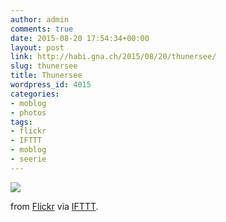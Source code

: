 ```yaml
---
author: admin
comments: true
date: 2015-08-20 17:54:34+00:00
layout: post
link: http://habi.gna.ch/2015/08/20/thunersee/
slug: thunersee
title: Thunersee
wordpress_id: 4015
categories:
- moblog
- photos
tags:
- flickr
- IFTTT
- moblog
- seerie
---
```


![](http://ift.tt/1LlyYtZ)  

  

from [Flickr](http://flic.kr/p/wDubzo) via [IFTTT](http://ift.tt/1c4nCfM).
